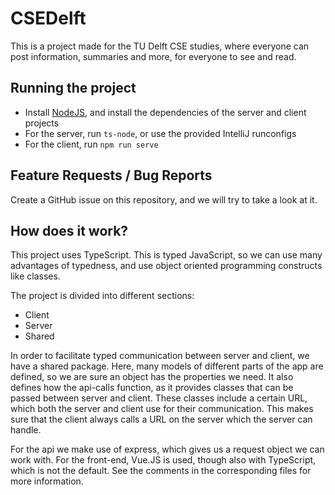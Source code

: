 # CSEDelft
This is a project made for the TU Delft CSE studies, where everyone can post information, summaries and more, for everyone to see and read.
## Running the project
* Install [NodeJS](https://nodejs.org/en/), and install the dependencies of the server and client projects
* For the server, run `ts-node`, or use the provided IntelliJ runconfigs
* For the client, run `npm run serve`

## Feature Requests / Bug Reports

Create a GitHub issue on this repository, and we will try to take a look at it.

## How does it work?
This project uses TypeScript. This is typed JavaScript, so we can use many advantages of typedness, and use object oriented programming constructs like classes.

The project is divided into different sections: 

* Client
* Server
* Shared

In order to facilitate typed communication between server and client, we have a shared package. Here, many models of different parts of the app are defined, so we are sure an object has the properties we need.
It also defines how the api-calls function, as it provides classes that can be passed between server and client. These classes include a certain URL, which both the server and client use for their communication.
This makes sure that the client always calls a URL on the server which the server can handle.

For the api we make use of express, which gives us a request object we can work with. For the front-end, Vue.JS is used, though also with TypeScript, which is not the default. See the comments in the corresponding files for more information.

